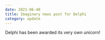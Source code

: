```yaml
---
date: 2021-06-40
title: Imaginary news post for Delphi
category: update
---
```


Delphi has been awarded its very own unicorn!
